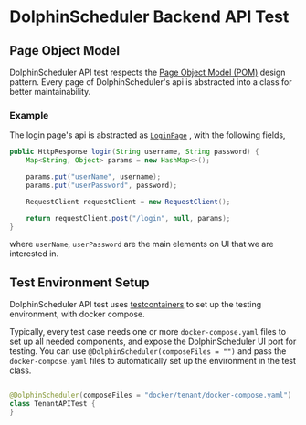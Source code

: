 # DolphinScheduler Backend API Test

## Page Object Model

DolphinScheduler API test respects
the [Page Object Model (POM)](https://www.selenium.dev/documentation/guidelines/page_object_models/) design pattern.
Every page of DolphinScheduler's api is abstracted into a class for better maintainability.

### Example

The login page's api is abstracted
as [`LoginPage`](dolphinscheduler-api-test-case/src/test/java/org/apache/dolphinscheduler/api.test/pages/LoginPage.java)
, with the following fields,

```java
public HttpResponse login(String username, String password) {
    Map<String, Object> params = new HashMap<>();

    params.put("userName", username);
    params.put("userPassword", password);

    RequestClient requestClient = new RequestClient();

    return requestClient.post("/login", null, params);
}
```

where `userName`, `userPassword` are the main elements on UI that we are interested in.

## Test Environment Setup

DolphinScheduler API test uses [testcontainers](https://www.testcontainers.org) to set up the testing
environment, with docker compose.

Typically, every test case needs one or more `docker-compose.yaml` files to set up all needed components, and expose the
DolphinScheduler UI port for testing. You can use `@DolphinScheduler(composeFiles = "")` and pass
the `docker-compose.yaml` files to automatically set up the environment in the test class.

```java

@DolphinScheduler(composeFiles = "docker/tenant/docker-compose.yaml")
class TenantAPITest {
}
```

